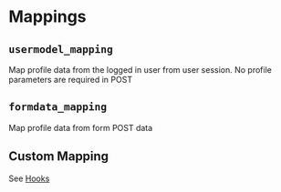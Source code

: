 # Mappings


## `usermodel_mapping`

Map profile data from the logged in user from user session. No profile parameters are required in POST

## `formdata_mapping`

Map profile data from form POST data

## Custom Mapping

See [Hooks](Hooks.md)
